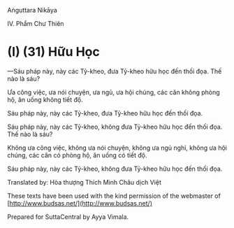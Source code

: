 Aṅguttara Nikāya

IV. Phẩm Chư Thiên

# (I) (31) Hữu Học

—Sáu pháp này, này các Tỷ-kheo, đưa Tỷ-kheo hữu học đến thối đọa. Thế nào là sáu?

Ưa công việc, ưa nói chuyện, ưa ngủ, ưa hội chúng, các căn không phòng hộ, ăn uống không tiết độ.

Sáu pháp này, này các Tỷ-kheo, đưa Tỷ-kheo hữu học đến thối đọa.

Sáu pháp này, này các Tỷ-kheo, không đưa Tỷ-kheo hữu học đến thối đọa. Thế nào là sáu?

Không ưa công việc, không ưa nói chuyện, không ưa ngủ nghỉ, không ưa hội chúng, các căn có phòng hộ, ăn uống có tiết độ.

Sáu pháp này, này các Tỷ-kheo, không đưa Tỷ-kheo hữu học đến thối đọa.

Translated by: Hòa thượng Thích Minh Châu dịch Việt

These texts have been used with the kind permission of the webmaster of [http://www.budsas.net/](http://www.budsas.net/)

Prepared for SuttaCentral by Ayya Vimala.